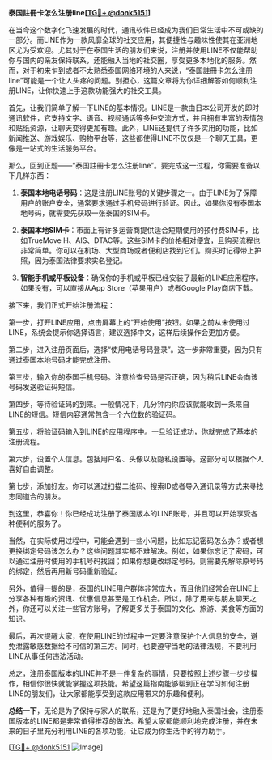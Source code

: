 **泰国註冊卡怎么注册line[[TG💪+ @donk5151](https://t.me/s/donk5151)]**

在当今这个数字化飞速发展的时代，通讯软件已经成为我们日常生活中不可或缺的一部分。而LINE作为一款风靡全球的社交应用，其便捷性与趣味性使其在亚洲地区尤为受欢迎。尤其对于在泰国生活的朋友们来说，注册并使用LINE不仅能帮助你与国内的亲友保持联系，还能融入当地的社交圈，享受更多本地化的服务。然而，对于初来乍到或者不太熟悉泰国网络环境的人来说，“泰国註冊卡怎么注册line”可能是一个让人头疼的问题。别担心，这篇文章将为你详细解答如何顺利注册LINE，让你快速上手这款功能强大的社交工具。

首先，让我们简单了解一下LINE的基本情况。LINE是一款由日本公司开发的即时通讯软件，它支持文字、语音、视频通话等多种交流方式，并且拥有丰富的表情包和贴纸资源，让聊天变得更加有趣。此外，LINE还提供了许多实用的功能，比如新闻推送、游戏娱乐、购物平台等，这些都使得LINE不仅仅是一个聊天工具，更像是一站式的生活服务平台。

那么，回到正题——“泰国註冊卡怎么注册line”。要完成这一过程，你需要准备以下几样东西：

1. **泰国本地电话号码**：这是注册LINE账号的关键步骤之一。由于LINE为了保障用户的账户安全，通常要求通过手机号码进行验证。因此，如果你没有泰国本地号码，就需要先获取一张泰国的SIM卡。

2. **泰国本地SIM卡**：市面上有许多运营商提供适合短期使用的预付费SIM卡，比如TrueMove H、AIS、DTAC等。这些SIM卡的价格相对便宜，且购买流程也非常简单。你可以在机场、大型商场或者便利店找到它们。购买时记得带上护照，因为泰国法律要求实名登记。

3. **智能手机或平板设备**：确保你的手机或平板已经安装了最新的LINE应用程序。如果没有，可以直接从App Store（苹果用户）或者Google Play商店下载。

接下来，我们正式开始注册流程：

第一步，打开LINE应用，点击屏幕上的“开始使用”按钮。如果之前从未使用过LINE，系统会提示你选择语言，建议选择中文，这样后续操作会更加方便。

第二步，进入注册页面后，选择“使用电话号码登录”。这一步非常重要，因为只有通过泰国本地号码才能完成注册。

第三步，输入你的泰国手机号码。注意检查号码是否正确，因为稍后LINE会向该号码发送验证码短信。

第四步，等待验证码的到来。一般情况下，几分钟内你应该就能收到一条来自LINE的短信。短信内容通常包含一个六位数的验证码。

第五步，将验证码输入到LINE的应用程序中。一旦验证成功，你就完成了基本的注册流程。

第六步，设置个人信息。包括用户名、头像以及隐私设置等。这部分可以根据个人喜好自由调整。

第七步，添加好友。你可以通过扫描二维码、搜索ID或者导入通讯录等方式来寻找志同道合的朋友。

到这里，恭喜你！你已经成功注册了泰国版本的LINE账号，并且可以开始享受各种便利的服务了。

当然，在实际使用过程中，可能会遇到一些小问题，比如忘记密码怎么办？或者想更换绑定号码该怎么办？这些问题其实都不难解决。例如，如果你忘记了密码，可以通过注册时使用的手机号码找回；如果你想更改绑定号码，则需要先解除原号码的绑定，然后再用新号码重新验证。

另外，值得一提的是，泰国的LINE用户群体非常庞大，而且他们经常会在LINE上分享各种有趣的资讯、优惠信息甚至是工作机会。所以，除了用来与朋友聊天之外，你还可以关注一些官方账号，了解更多关于泰国的文化、旅游、美食等方面的知识。

最后，再次提醒大家，在使用LINE的过程中一定要注意保护个人信息的安全，避免泄露敏感数据给不可信的第三方。同时，也要遵守当地的法律法规，不要利用LINE从事任何违法活动。

总之，注册泰国版本的LINE并不是一件复杂的事情，只要按照上述步骤一步步操作，相信你很快就能掌握这项技能。希望这篇指南能够帮到正在学习如何注册LINE的朋友们，让大家都能享受到这款应用带来的乐趣和便利。

**总结一下**，无论是为了保持与家人的联系，还是为了更好地融入泰国社会，注册泰国版本的LINE都是非常值得推荐的做法。希望大家都能顺利地完成注册，并在未来的日子里充分利用LINE的各项功能，让它成为你生活中的得力助手。

[[TG💪+ @donk5151](https://t.me/s/donk5151) ![Image](https://i.postimg.cc/rwNCRYN7/Snipaste-2025-04-30-17-27-05.png)]